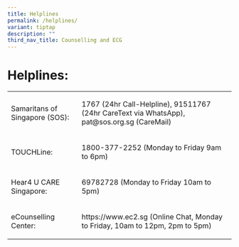 ```yaml
---
title: Helplines
permalink: /helplines/
variant: tiptap
description: ""
third_nav_title: Counselling and ECG
---
```

<h1><strong>Helplines:</strong></h1>
<table style="minWidth: 50px">
<colgroup>
<col>
<col>
</colgroup>
<tbody>
<tr>
<td rowspan="1" colspan="1">
<p>Samaritans of Singapore (SOS):&nbsp;</p>
</td>
<td rowspan="1" colspan="1">
<p>1767 (24hr Call-Helpline), 91511767 (24hr CareText via WhatsApp), <a rel="noopener noreferrer nofollow" target="_blank">pat@sos.org.sg</a> (CareMail)&nbsp;</p>
</td>
</tr>
<tr>
<td rowspan="1" colspan="1">
<p>TOUCHLine:&nbsp;</p>
</td>
<td rowspan="1" colspan="1">
<p>1800-377-2252 (Monday to Friday 9am to 6pm)&nbsp;</p>
</td>
</tr>
<tr>
<td rowspan="1" colspan="1">
<p>Hear4 U CARE Singapore:&nbsp;</p>
</td>
<td rowspan="1" colspan="1">
<p>69782728 (Monday to Friday 10am to 5pm)&nbsp;</p>
</td>
</tr>
<tr>
<td rowspan="1" colspan="1">
<p>eCounselling Center:</p>
</td>
<td rowspan="1" colspan="1">
<p><a rel="noopener noreferrer nofollow" target="_blank">https://www.ec2.sg</a> (Online
Chat, Monday to Friday, 10am to 12pm, 2pm to 5pm)&nbsp;</p>
</td>
</tr>
</tbody>
</table>
<p></p>